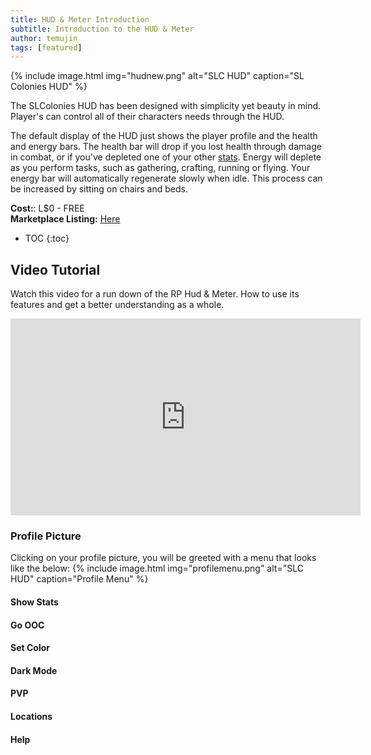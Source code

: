 ```yaml
---
title: HUD & Meter Introduction
subtitle: Introduction to the HUD & Meter
author: temujin
tags: [featured]
---
```

{% include image.html img="hudnew.png" alt="SLC HUD" caption="SL Colonies HUD" %}

The SLColonies HUD has been designed with simplicity yet beauty in mind. Player's can control all of their characters needs through the HUD. 

The default display of the HUD just shows the player profile and the health and energy bars. The health bar will drop if you lost health through damage in combat, or if you've depleted one of your other [stats](https://slcolonies.com/docs/stats/). Energy will deplete as you perform tasks, such as gathering, crafting, running or flying. Your energy bar will automatically regenerate slowly when idle. This process can be increased by sitting on chairs and beds.

**Cost:**: L$0 - FREE<br>
**Marketplace Listing:** [Here](https://marketplace.secondlife.com/p/SLC-Survival-RPG-HUD-Meter/18945944)

* TOC
{:toc}

## Video Tutorial
Watch this video for a run down of the RP Hud & Meter. How to use its features and get a better understanding as a whole.
<iframe width="560" height="315" src="https://www.youtube.com/embed/1AARkfC2xGc" title="YouTube video player" frameborder="0" allow="accelerometer; autoplay; clipboard-write; encrypted-media; gyroscope; picture-in-picture" allowfullscreen></iframe>

### Profile Picture

Clicking on your profile picture, you will be greeted with a menu that looks like the below:
{% include image.html img="profilemenu.png" alt="SLC HUD" caption="Profile Menu" %}

#### Show Stats
#### Go OOC
#### Set Color
#### Dark Mode
#### PVP
#### Locations
#### Help


